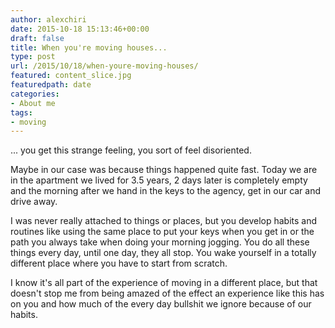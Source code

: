 ```yaml
---
author: alexchiri
date: 2015-10-18 15:13:46+00:00
draft: false
title: When you're moving houses...
type: post
url: /2015/10/18/when-youre-moving-houses/
featured: content_slice.jpg
featuredpath: date
categories:
- About me
tags:
- moving
---
```


... you get this strange feeling, you sort of feel disoriented.

Maybe in our case was because things happened quite fast. Today we are in the apartment we lived for 3.5 years, 2 days later is completely empty and the morning after we hand in the keys to the agency, get in our car and drive away.

I was never really attached to things or places, but you develop habits and routines like using the same place to put your keys when you get in or the path you always take when doing your morning jogging. You do all these things every day, until one day, they all stop. You wake yourself in a totally different place where you have to start from scratch.

I know it's all part of the experience of moving in a different place, but that doesn't stop me from being amazed of the effect an experience like this has on you and how much of the every day bullshit we ignore because of our habits.
